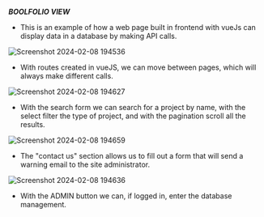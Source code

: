***BOOLFOLIO VIEW***

- This is an example of how a web page built in frontend with vueJs can display data in a database by making API calls.

![Screenshot 2024-02-08 194536](https://github.com/AndreazzaRiccardo/vite-boolfolio/assets/136316597/b013b4cc-704f-41d8-a862-0b397d9e6a6b)

- With routes created in vueJS, we can move between pages, which will always make different calls.

![Screenshot 2024-02-08 194627](https://github.com/AndreazzaRiccardo/vite-boolfolio/assets/136316597/4c19a9d0-3116-4eb1-8fc0-fa741dc7ebdb)


- With the search form we can search for a project by name, with the select filter the type of project, and with the pagination scroll all the results.

![Screenshot 2024-02-08 194659](https://github.com/AndreazzaRiccardo/vite-boolfolio/assets/136316597/85a12539-ff9d-4478-9b77-866af3273145)

- The "contact us" section allows us to fill out a form that will send a warning email to the site administrator.

![Screenshot 2024-02-08 194636](https://github.com/AndreazzaRiccardo/vite-boolfolio/assets/136316597/f25e8b7d-c47c-426d-ac19-3f37714b0cc5)


- With the ADMIN button we can, if logged in, enter the database management.
